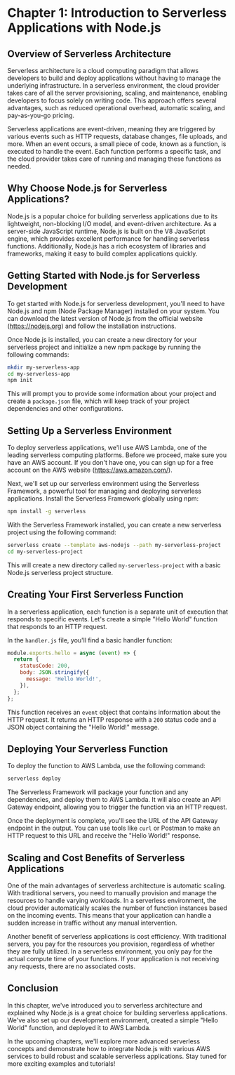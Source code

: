 # Chapter 1: Introduction to Serverless Applications with Node.js

## Overview of Serverless Architecture

Serverless architecture is a cloud computing paradigm that allows developers to build and deploy applications without having to manage the underlying infrastructure. In a serverless environment, the cloud provider takes care of all the server provisioning, scaling, and maintenance, enabling developers to focus solely on writing code. This approach offers several advantages, such as reduced operational overhead, automatic scaling, and pay-as-you-go pricing.

Serverless applications are event-driven, meaning they are triggered by various events such as HTTP requests, database changes, file uploads, and more. When an event occurs, a small piece of code, known as a function, is executed to handle the event. Each function performs a specific task, and the cloud provider takes care of running and managing these functions as needed.

## Why Choose Node.js for Serverless Applications?

Node.js is a popular choice for building serverless applications due to its lightweight, non-blocking I/O model, and event-driven architecture. As a server-side JavaScript runtime, Node.js is built on the V8 JavaScript engine, which provides excellent performance for handling serverless functions. Additionally, Node.js has a rich ecosystem of libraries and frameworks, making it easy to build complex applications quickly.

## Getting Started with Node.js for Serverless Development

To get started with Node.js for serverless development, you'll need to have Node.js and npm (Node Package Manager) installed on your system. You can download the latest version of Node.js from the official website (https://nodejs.org) and follow the installation instructions.

Once Node.js is installed, you can create a new directory for your serverless project and initialize a new npm package by running the following commands:

```bash
mkdir my-serverless-app
cd my-serverless-app
npm init
```

This will prompt you to provide some information about your project and create a `package.json` file, which will keep track of your project dependencies and other configurations.

## Setting Up a Serverless Environment

To deploy serverless applications, we'll use AWS Lambda, one of the leading serverless computing platforms. Before we proceed, make sure you have an AWS account. If you don't have one, you can sign up for a free account on the AWS website (https://aws.amazon.com/).

Next, we'll set up our serverless environment using the Serverless Framework, a powerful tool for managing and deploying serverless applications. Install the Serverless Framework globally using npm:

```bash
npm install -g serverless
```

With the Serverless Framework installed, you can create a new serverless project using the following command:

```bash
serverless create --template aws-nodejs --path my-serverless-project
cd my-serverless-project
```

This will create a new directory called `my-serverless-project` with a basic Node.js serverless project structure.

## Creating Your First Serverless Function

In a serverless application, each function is a separate unit of execution that responds to specific events. Let's create a simple "Hello World" function that responds to an HTTP request.

In the `handler.js` file, you'll find a basic handler function:

```javascript
module.exports.hello = async (event) => {
  return {
    statusCode: 200,
    body: JSON.stringify({
      message: 'Hello World!',
    }),
  };
};
```

This function receives an `event` object that contains information about the HTTP request. It returns an HTTP response with a `200` status code and a JSON object containing the "Hello World!" message.

## Deploying Your Serverless Function

To deploy the function to AWS Lambda, use the following command:

```bash
serverless deploy
```

The Serverless Framework will package your function and any dependencies, and deploy them to AWS Lambda. It will also create an API Gateway endpoint, allowing you to trigger the function via an HTTP request.

Once the deployment is complete, you'll see the URL of the API Gateway endpoint in the output. You can use tools like `curl` or Postman to make an HTTP request to this URL and receive the "Hello World!" response.

## Scaling and Cost Benefits of Serverless Applications

One of the main advantages of serverless architecture is automatic scaling. With traditional servers, you need to manually provision and manage the resources to handle varying workloads. In a serverless environment, the cloud provider automatically scales the number of function instances based on the incoming events. This means that your application can handle a sudden increase in traffic without any manual intervention.

Another benefit of serverless applications is cost efficiency. With traditional servers, you pay for the resources you provision, regardless of whether they are fully utilized. In a serverless environment, you only pay for the actual compute time of your functions. If your application is not receiving any requests, there are no associated costs.

## Conclusion

In this chapter, we've introduced you to serverless architecture and explained why Node.js is a great choice for building serverless applications. We've also set up our development environment, created a simple "Hello World" function, and deployed it to AWS Lambda.

In the upcoming chapters, we'll explore more advanced serverless concepts and demonstrate how to integrate Node.js with various AWS services to build robust and scalable serverless applications. Stay tuned for more exciting examples and tutorials!
